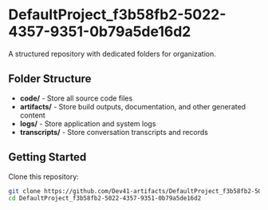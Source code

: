 # DefaultProject_f3b58fb2-5022-4357-9351-0b79a5de16d2
A structured repository with dedicated folders for organization.

## Folder Structure

- **code/** - Store all source code files
- **artifacts/** - Store build outputs, documentation, and other generated content
- **logs/** - Store application and system logs
- **transcripts/** - Store conversation transcripts and records

## Getting Started

Clone this repository:
```bash
git clone https://github.com/Dev41-artifacts/DefaultProject_f3b58fb2-5022-4357-9351-0b79a5de16d2
cd DefaultProject_f3b58fb2-5022-4357-9351-0b79a5de16d2
```
